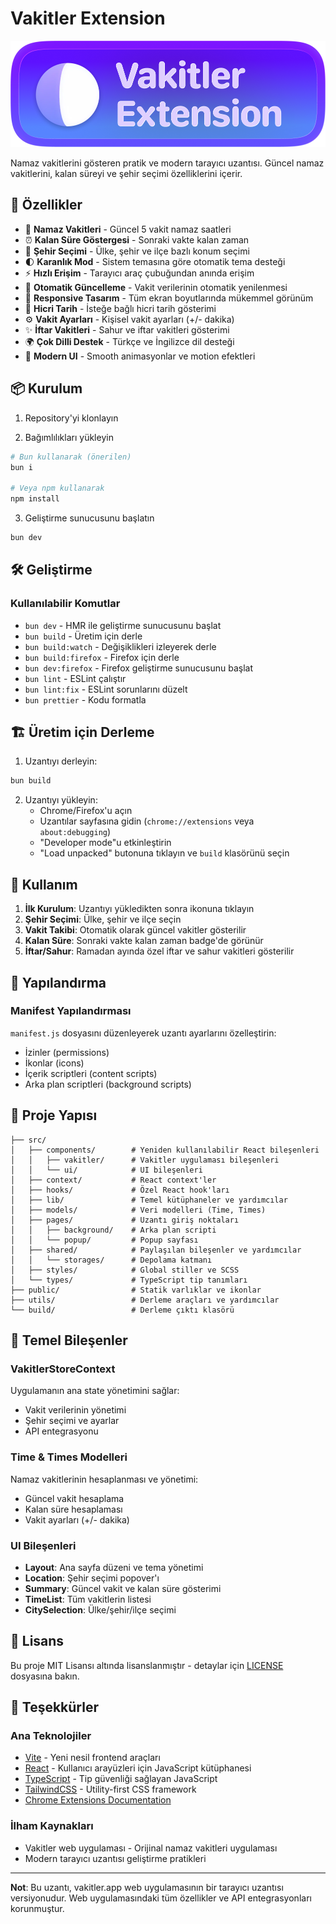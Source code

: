 # Vakitler Extension

![Vakitler Extension Logo](public/banner.png)

Namaz vakitlerini gösteren pratik ve modern tarayıcı uzantısı. Güncel namaz vakitlerini, kalan süreyi ve şehir seçimi özelliklerini içerir.

## 🚀 Özellikler

- 🕌 **Namaz Vakitleri** - Güncel 5 vakit namaz saatleri
- ⏰ **Kalan Süre Göstergesi** - Sonraki vakte kalan zaman
- 📍 **Şehir Seçimi** - Ülke, şehir ve ilçe bazlı konum seçimi
- 🌓 **Karanlık Mod** - Sistem temasına göre otomatik tema desteği
- ⚡ **Hızlı Erişim** - Tarayıcı araç çubuğundan anında erişim
- 🔄 **Otomatik Güncelleme** - Vakit verilerinin otomatik yenilenmesi
- 📱 **Responsive Tasarım** - Tüm ekran boyutlarında mükemmel görünüm
- 🌙 **Hicri Tarih** - İsteğe bağlı hicri tarih gösterimi
- ⚙️ **Vakit Ayarları** - Kişisel vakit ayarları (+/- dakika)
- ✨ **İftar Vakitleri** - Sahur ve iftar vakitleri gösterimi
- 🌍 **Çok Dilli Destek** - Türkçe ve İngilizce dil desteği
- 🎨 **Modern UI** - Smooth animasyonlar ve motion efektleri

## 📦 Kurulum

1. Repository'yi klonlayın

2. Bağımlılıkları yükleyin

```bash
# Bun kullanarak (önerilen)
bun i

# Veya npm kullanarak
npm install
```

3. Geliştirme sunucusunu başlatın

```bash
bun dev
```

## 🛠️ Geliştirme

### Kullanılabilir Komutlar

- `bun dev` - HMR ile geliştirme sunucusunu başlat
- `bun build` - Üretim için derle
- `bun build:watch` - Değişiklikleri izleyerek derle
- `bun build:firefox` - Firefox için derle
- `bun dev:firefox` - Firefox geliştirme sunucusunu başlat
- `bun lint` - ESLint çalıştır
- `bun lint:fix` - ESLint sorunlarını düzelt
- `bun prettier` - Kodu formatla

## 🏗️ Üretim için Derleme

1. Uzantıyı derleyin:

```bash
bun build
```

2. Uzantıyı yükleyin:
   - Chrome/Firefox'u açın
   - Uzantılar sayfasına gidin (`chrome://extensions` veya `about:debugging`)
   - "Developer mode"u etkinleştirin
   - "Load unpacked" butonuna tıklayın ve `build` klasörünü seçin

## 📱 Kullanım

1. **İlk Kurulum**: Uzantıyı yükledikten sonra ikonuna tıklayın
2. **Şehir Seçimi**: Ülke, şehir ve ilçe seçin
3. **Vakit Takibi**: Otomatik olarak güncel vakitler gösterilir
4. **Kalan Süre**: Sonraki vakte kalan zaman badge'de görünür
5. **İftar/Sahur**: Ramadan ayında özel iftar ve sahur vakitleri gösterilir

## 🔧 Yapılandırma

### Manifest Yapılandırması

`manifest.js` dosyasını düzenleyerek uzantı ayarlarını özelleştirin:

- İzinler (permissions)
- İkonlar (icons)
- İçerik scriptleri (content scripts)
- Arka plan scriptleri (background scripts)

## 📂 Proje Yapısı

```
├── src/
│   ├── components/        # Yeniden kullanılabilir React bileşenleri
│   │   ├── vakitler/      # Vakitler uygulaması bileşenleri
│   │   └── ui/            # UI bileşenleri
│   ├── context/           # React context'ler
│   ├── hooks/             # Özel React hook'ları
│   ├── lib/               # Temel kütüphaneler ve yardımcılar
│   ├── models/            # Veri modelleri (Time, Times)
│   ├── pages/             # Uzantı giriş noktaları
│   │   ├── background/    # Arka plan scripti
│   │   └── popup/         # Popup sayfası
│   ├── shared/            # Paylaşılan bileşenler ve yardımcılar
│   │   └── storages/      # Depolama katmanı
│   ├── styles/            # Global stiller ve SCSS
│   └── types/             # TypeScript tip tanımları
├── public/                # Statik varlıklar ve ikonlar
├── utils/                 # Derleme araçları ve yardımcılar
└── build/                 # Derleme çıktı klasörü
```

## 🌟 Temel Bileşenler

### VakitlerStoreContext

Uygulamanın ana state yönetimini sağlar:

- Vakit verilerinin yönetimi
- Şehir seçimi ve ayarlar
- API entegrasyonu

### Time & Times Modelleri

Namaz vakitlerinin hesaplanması ve yönetimi:

- Güncel vakit hesaplama
- Kalan süre hesaplaması
- Vakit ayarları (+/- dakika)

### UI Bileşenleri

- **Layout**: Ana sayfa düzeni ve tema yönetimi
- **Location**: Şehir seçimi popover'ı
- **Summary**: Güncel vakit ve kalan süre gösterimi
- **TimeList**: Tüm vakitlerin listesi
- **CitySelection**: Ülke/şehir/ilçe seçimi



## 📝 Lisans

Bu proje MIT Lisansı altında lisanslanmıştır - detaylar için [LICENSE](LICENSE) dosyasına bakın.

## 🙏 Teşekkürler

### Ana Teknolojiler

- [Vite](https://vitejs.dev/) - Yeni nesil frontend araçları
- [React](https://reactjs.org/) - Kullanıcı arayüzleri için JavaScript kütüphanesi
- [TypeScript](https://www.typescriptlang.org/) - Tip güvenliği sağlayan JavaScript
- [TailwindCSS](https://tailwindcss.com/) - Utility-first CSS framework
- [Chrome Extensions Documentation](https://developer.chrome.com/docs/extensions/)

### İlham Kaynakları

- Vakitler web uygulaması - Orijinal namaz vakitleri uygulaması
- Modern tarayıcı uzantısı geliştirme pratikleri

---

**Not**: Bu uzantı, vakitler.app web uygulamasının bir tarayıcı uzantısı versiyonudur. Web uygulamasındaki tüm özellikler ve API entegrasyonları korunmuştur.
